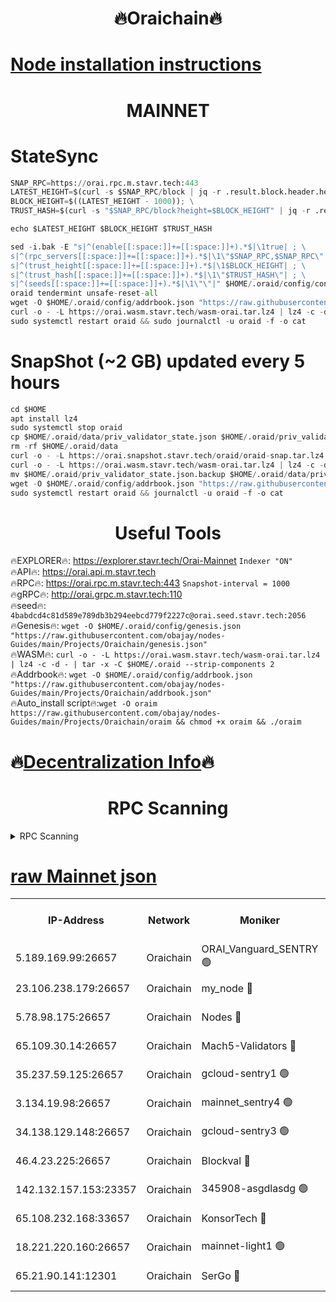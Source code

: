 <h1 align="center"> 🔥Oraichain🔥</h1>

[Node installation instructions](https://github.com/obajay/nodes-Guides/tree/main/Projects/Oraichain)
=
<h1 align="center"> MAINNET</h1>

# StateSync
```python
SNAP_RPC=https://orai.rpc.m.stavr.tech:443
LATEST_HEIGHT=$(curl -s $SNAP_RPC/block | jq -r .result.block.header.height); \
BLOCK_HEIGHT=$((LATEST_HEIGHT - 1000)); \
TRUST_HASH=$(curl -s "$SNAP_RPC/block?height=$BLOCK_HEIGHT" | jq -r .result.block_id.hash)

echo $LATEST_HEIGHT $BLOCK_HEIGHT $TRUST_HASH

sed -i.bak -E "s|^(enable[[:space:]]+=[[:space:]]+).*$|\1true| ; \
s|^(rpc_servers[[:space:]]+=[[:space:]]+).*$|\1\"$SNAP_RPC,$SNAP_RPC\"| ; \
s|^(trust_height[[:space:]]+=[[:space:]]+).*$|\1$BLOCK_HEIGHT| ; \
s|^(trust_hash[[:space:]]+=[[:space:]]+).*$|\1\"$TRUST_HASH\"| ; \
s|^(seeds[[:space:]]+=[[:space:]]+).*$|\1\"\"|" $HOME/.oraid/config/config.toml
oraid tendermint unsafe-reset-all
wget -O $HOME/.oraid/config/addrbook.json "https://raw.githubusercontent.com/obajay/nodes-Guides/main/Projects/Oraichain/addrbook.json"
curl -o - -L https://orai.wasm.stavr.tech/wasm-orai.tar.lz4 | lz4 -c -d - | tar -x -C $HOME/.oraid --strip-components 2
sudo systemctl restart oraid && sudo journalctl -u oraid -f -o cat
```
# SnapShot (~2 GB) updated every 5 hours
```python
cd $HOME
apt install lz4
sudo systemctl stop oraid
cp $HOME/.oraid/data/priv_validator_state.json $HOME/.oraid/priv_validator_state.json.backup
rm -rf $HOME/.oraid/data
curl -o - -L https://orai.snapshot.stavr.tech/oraid/oraid-snap.tar.lz4 | lz4 -c -d - | tar -x -C $HOME/.oraid --strip-components 2
curl -o - -L https://orai.wasm.stavr.tech/wasm-orai.tar.lz4 | lz4 -c -d - | tar -x -C $HOME/.oraid --strip-components 2
mv $HOME/.oraid/priv_validator_state.json.backup $HOME/.oraid/data/priv_validator_state.json
wget -O $HOME/.oraid/config/addrbook.json "https://raw.githubusercontent.com/obajay/nodes-Guides/main/Projects/Oraichain/addrbook.json"
sudo systemctl restart oraid && journalctl -u oraid -f -o cat
```

 <h1 align="center"> Useful Tools</h1>

🔥EXPLORER🔥:     https://explorer.stavr.tech/Orai-Mainnet        `Indexer "ON"` \
🔥API🔥:          https://orai.api.m.stavr.tech \
🔥RPC🔥:          https://orai.rpc.m.stavr.tech:443              `Snapshot-interval = 1000` \
🔥gRPC🔥:         http://orai.grpc.m.stavr.tech:110 \
🔥seed🔥:      `4babdcd4c81d589e789db3b294eebcd779f2227c@orai.seed.stavr.tech:2056` \
🔥Genesis🔥:   `wget -O $HOME/.oraid/config/genesis.json "https://raw.githubusercontent.com/obajay/nodes-Guides/main/Projects/Oraichain/genesis.json"` \
🔥WASM🔥:      `curl -o - -L https://orai.wasm.stavr.tech/wasm-orai.tar.lz4 | lz4 -c -d - | tar -x -C $HOME/.oraid --strip-components 2` \
🔥Addrbook🔥:  `wget -O $HOME/.oraid/config/addrbook.json "https://raw.githubusercontent.com/obajay/nodes-Guides/main/Projects/Oraichain/addrbook.json"` \
🔥Auto_install script🔥:`wget -O oraim https://raw.githubusercontent.com/obajay/nodes-Guides/main/Projects/Oraichain/oraim && chmod +x oraim && ./oraim`

🔥[Decentralization Info](https://github.com/obajay/StateSync-snapshots/tree/main/Projects/Oraichain/Decentralization)🔥
=
<h1 align="center"> RPC Scanning</h1>

<details>
<summary>RPC Scanning</summary>

<h2 align="center"> We scan nodes in real time every 4 hours. And we provide the final result of RPC endpoints.
We cannot influence the operation of these nodes in any way. </h2>


```python
If Voting Power is higher than 0 --> then the Node is a validator of the network and may be subject to attack and be a potential threat to the chain.
```
```python
We marked such validators with a red symbol
```

</details>

[raw Mainnet json](https://rpc-check.oraim.stavr.tech/oraim/rpc-oraim-result.json)
=


<table><tr><th>IP-Address</th><th>Network</th><th>Moniker</th><th>Latest Block Height</th><th>Earliest Block Height</th><th>Catching Up</th><th>Tx Index</th><th>Voting Power</th><th>Scan Time</th></tr><tr><td>5.189.169.99:26657</td><td>Oraichain</td><td>ORAI_Vanguard_SENTRY 🟢</td><td>15812080</td><td>0</td><td>False</td><td>on</td><td>0</td><td>2024-02-17T13:16:38.582621982UTC</td></tr><tr><td>23.106.238.179:26657</td><td>Oraichain</td><td>my_node 🔴</td><td>15812082</td><td>0</td><td>False</td><td>on</td><td>307140</td><td>2024-02-17T13:16:51.132254254UTC</td></tr><tr><td>5.78.98.175:26657</td><td>Oraichain</td><td>Nodes 🔴</td><td>15812083</td><td>0</td><td>False</td><td>off</td><td>166270</td><td>2024-02-17T13:16:59.351876945UTC</td></tr><tr><td>65.109.30.14:26657</td><td>Oraichain</td><td>Mach5-Validators 🔴</td><td>15812087</td><td>0</td><td>False</td><td>off</td><td>644</td><td>2024-02-17T13:17:21.719356572UTC</td></tr><tr><td>35.237.59.125:26657</td><td>Oraichain</td><td>gcloud-sentry1 🟢</td><td>15812079</td><td>1</td><td>False</td><td>on</td><td>0</td><td>2024-02-17T13:16:36.081559751UTC</td></tr><tr><td>3.134.19.98:26657</td><td>Oraichain</td><td>mainnet_sentry4 🟢</td><td>15812083</td><td>1</td><td>False</td><td>on</td><td>0</td><td>2024-02-17T13:16:56.352434065UTC</td></tr><tr><td>34.138.129.148:26657</td><td>Oraichain</td><td>gcloud-sentry3 🟢</td><td>15812085</td><td>1</td><td>False</td><td>on</td><td>0</td><td>2024-02-17T13:17:08.869208577UTC</td></tr><tr><td>46.4.23.225:26657</td><td>Oraichain</td><td>Blockval 🔴</td><td>15812088</td><td>10774049</td><td>False</td><td>off</td><td>285341</td><td>2024-02-17T13:17:26.070574716UTC</td></tr><tr><td>142.132.157.153:23357</td><td>Oraichain</td><td>345908-asgdlasdg 🟢</td><td>15812083</td><td>11956426</td><td>False</td><td>on</td><td>0</td><td>2024-02-17T13:16:55.620003188UTC</td></tr><tr><td>65.108.232.168:33657</td><td>Oraichain</td><td>KonsorTech 🔴</td><td>15812079</td><td>14344801</td><td>False</td><td>off</td><td>50366</td><td>2024-02-17T13:16:35.414107745UTC</td></tr><tr><td>18.221.220.160:26657</td><td>Oraichain</td><td>mainnet-light1 🟢</td><td>15812084</td><td>15643601</td><td>False</td><td>on</td><td>0</td><td>2024-02-17T13:17:04.146608704UTC</td></tr><tr><td>65.21.90.141:12301</td><td>Oraichain</td><td>SerGo 🔴</td><td>15812085</td><td>15712085</td><td>False</td><td>off</td><td>1</td><td>2024-02-17T13:17:11.342101299UTC</td></tr></table>
